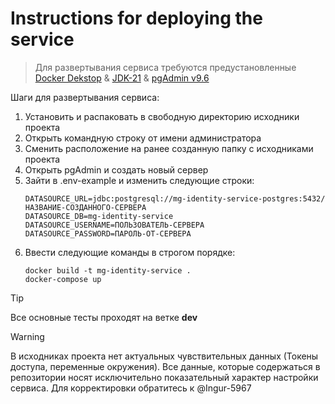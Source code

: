 # Instructions for deploying the service

> Для развертывания сервиса требуются предустановленные [Docker Dekstop](https://www.docker.com/products/docker-desktop/) & [JDK-21](https://www.oracle.com/java/technologies/downloads/#java21) & [pgAdmin v9.6](https://www.postgresql.org/ftp/pgadmin/pgadmin4/v9.6/windows/)

Шаги для развертывания сервиса:
1. Установить и распаковать в свободную директорию исходники проекта
2. Открыть командную строку от имени администратора
3. Сменить расположение на ранее созданную папку с исходниками проекта
4. Открыть pgAdmin и создать новый сервер
6. Зайти в .env-example и изменить следующие строки:
   ```
   DATASOURCE_URL=jdbc:postgresql://mg-identity-service-postgres:5432/НАЗВАНИЕ-СОЗДАННОГО-СЕРВЕРА
   DATASOURCE_DB=mg-identity-service
   DATASOURCE_USERNAME=ПОЛЬЗОВАТЕЛЬ-СЕРВЕРА
   DATASOURCE_PASSWORD=ПАРОЛЬ-ОТ-СЕРВЕРА
   ```
7. Ввести следующие команды в строгом порядке:
    ```
    docker build -t mg-identity-service .
    docker-compose up
    ```

> [!TIP]
> Все основные тесты проходят на ветке **dev** 

> [!WARNING]
> В исходниках проекта нет актуальных чувствительных данных (Токены доступа, переменные окружения).
> Все данные, которые содержаться в репозитории носят исключительно показательный характер настройки сервиса.
> Для корректировки обратитесь к @Ingur-5967
